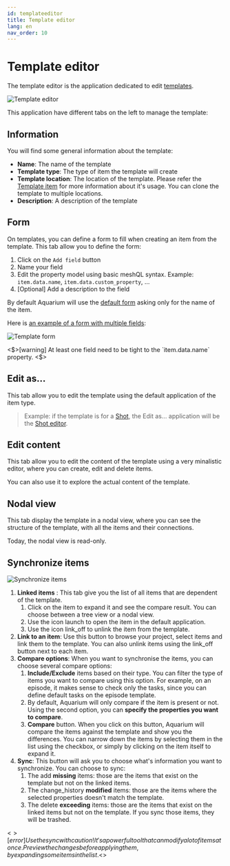 ```yaml
---
id: templateeditor
title: Template editor
lang: en
nav_order: 10
---
```


# Template editor

The template editor is the application dedicated to edit [templates](../items/template.md).

![Template editor](../../_medias/templateeditor.png)

This application have different tabs on the left to manage the template:

## Information

You will find some general information about the template:

- **Name**: The name of the template
- **Template type**: The type of item the template will create
- **Template location**: The location of the template. Please refer the [Template item](../items/template.md#usage) for more information about it's usage. You can clone the template to multiple locations.
- **Description**: A description of the template

## Form

On templates, you can define a form to fill when creating an item from the template. This tab allow you to define the form:

1. Click on the `Add field` button
2. Name your field
3. Edit the property model using basic meshQL syntax. Example: `item.data.name`, `item.data.custom_property`, ...
4. [Optional] Add a description to the field

By default Aquarium will use the [default form](./addmenu.md#form-creation) asking only for the name of the item.

Here is [an example of a form with multiple fields](../items/template.md):

![Template form](../../_medias/template-form.png)

<$>[warning]
At least one field need to be tight to the `item.data.name` property.
<$>

## Edit as...

This tab allow you to edit the template using the default application of the item type.

> Example: if the template is for a [Shot](../items/shot.md), the Edit as... application will be the [Shot editor](../applications/shoteditor.md).

## Edit content

This tab allow you to edit the content of the template using a very minalistic editor, where you can create, edit and delete items.

You can also use it to explore the actual content of the template.

## Nodal view

This tab display the template in a nodal view, where you can see the structure of the template, with all the items and their connections.

Today, the nodal view is read-only.

## Synchronize items

![Synchronize items](../../_medias/templateeditor-sync.png)

1. **Linked items** : This tab give you the list of all items that are dependent of the template.
   1. Click on the item to expand it and see the compare result. You can choose between a tree view or a nodal view.
   2. Use the icon <span class="aq-icon">launch</span> to open the item in the default application.
   3. Use the icon <span class="aq-icon">link_off</span> to unlink the item from the template.
2. **Link to an item**: Use this button to browse your project, select items and link them to the template. You can also unlink items using the <span class="aq-icon">link_off</span> button next to each item.
3. **Compare options**: When you want to synchronise the items, you can choose several compare options:
   1. **Include/Exclude** items based on their type. You can filter the type of items you want to compare using this option. For example, on an episode, it makes sense to check only the tasks, since you can define default tasks on the episode template.
   2. By default, Aquarium will only compare if the item is present or not. Using the second option, you can **specify the properties you want to compare**.
   3. **Compare** button. When you click on this button, Aquarium will compare the items against the template and show you the differences. You can narrow down the items by selecting them in the list using the checkbox, or simply by clicking on the item itself to expand it.
4. **Sync**: This button will ask you to choose what's information you want to synchronize. You can choose to sync:
   1. The <span class="aq-icon">add</span> **missing** items: those are the items that exist on the template but not on the linked items.
   2. The <span class="aq-icon outline">change_history</span> **modified** items: those are the items where the selected properties doesn't match the template.
   3. The <span class="aq-icon">delete</span> **exceeding** items: those are the items that exist on the linked items but not on the template. If you sync those items, they will be trashed.

<$>[error]
Use the sync with caution ! It's a powerful tool that can modify a lot of items at once. Preview the changes before applying them, by expanding some items in the list.
<$>
